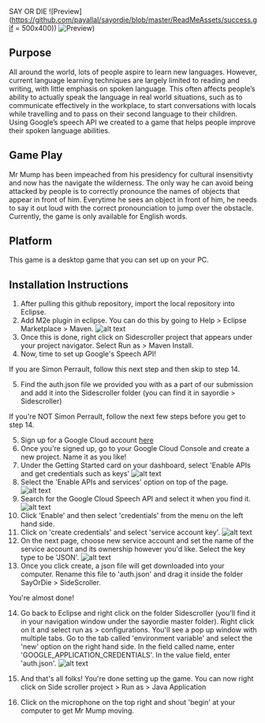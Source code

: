 SAY OR DIE 
![Preview](https://github.com/payallal/sayordie/blob/master/ReadMeAssets/success.gif = 500x400))
![Preview](https://github.com/payallal/sayordie/blob/master/ReadMeAssets/fail.gif))



Purpose 
------------------------
All around the world, lots of people aspire to learn new languages. However, current language learning techniques are largely limited to reading and writing, with little emphasis on spoken language. This often affects people’s ability to actually speak the language in real world situations, such as to communicate effectively in the workplace, to start conversations with locals while travelling and to pass on their second language to their children. Using Google’s speech API we created to a game that helps people improve their spoken language abilities. 

Game Play
------------------------
Mr Mump has been impeached from his presidency for cultural insensitivty and now has the navigate the wilderness. The only way he can avoid being attacked by people is to correctly pronounce the names of objects that appear in front of him. Everytime he sees an object in front of him, he needs to say it out loud with the correct pronounciation to jump over the obstacle. Currently, the game is only available for English words. 

Platform
------------------------
This game is a desktop game that you can set up on your PC. 

Installation Instructions
------------------------
1. After pulling this github repository, import the local repository into Eclipse. 
2. Add M2e plugin in eclipse. You can do this by going to Help > Eclipse Marketplace > Maven. 
![alt text](https://github.com/payallal/sayordie/blob/master/ReadMeAssets/Step3.png)
3. Once this is done, right click on Sidescroller project that appears under your project navigator. Select Run as > Maven Install.
4. Now, time to set up Google's Speech API! 

If you are Simon Perrault, follow this next step and then skip to step 14.

5. Find the auth.json file we provided you with as a part of our submission and add it into the Sidescroller folder (you can find it in sayordie > Sidescroller)

If you're NOT Simon Perrault, follow the next few steps before you get to step 14. 

5. Sign up for a Google Cloud account [here](https://cloud.google.com/)
6. Once you're signed up, go to your Google Cloud Console and create a new project. Name it as you like! 
7. Under the Getting Started card on your dashboard, select 'Enable APIs and get credentials such as keys'
![alt text](https://github.com/payallal/sayordie/blob/master/ReadMeAssets/Step7.png)
8. Select the 'Enable APIs and services' option on top of the page. 
![alt text](https://github.com/payallal/sayordie/blob/master/ReadMeAssets/Step8.png)
9. Search for the Google Cloud Speech API and select it when you find it. 
![alt text](https://github.com/payallal/sayordie/blob/master/ReadMeAssets/Step9.png)
10. Click 'Enable' and then select 'credentials' from the menu on the left hand side. 
11. Click on 'create credentials' and select 'service account key'.
![alt text](https://github.com/payallal/sayordie/blob/master/ReadMeAssets/Step11.png)
12. On the next page, choose new service account and set the name of the service account and its ownership however you'd like. Select the key type to be 'JSON'.
![alt text](https://github.com/payallal/sayordie/blob/master/ReadMeAssets/Step12.png)
13. Once you click create, a json file will get downloaded into your computer. Rename this file to 'auth.json' and drag it inside the folder SayOrDie > SideScroller.

You're almost done! 

14. Go back to Eclipse and right click on the folder Sidescroller (you'll find it in your navigation window under the sayordie master folder). Right click on it and select run as > configurations. You'll see a pop up window with multiple tabs. Go to the tab called 'environment variable' and select the 'new' option on the right hand side. In the field called name, enter 'GOOGLE_APPLICATION_CREDENTIALS'. In the value field, enter 'auth.json'. 
![alt text](https://github.com/payallal/sayordie/blob/master/ReadMeAssets/Step14.png)

15. And that's all folks! You're done setting up the game. You can now right click on Side scroller project > Run as > Java Application 

16. Click on the microphone on the top right and shout 'begin' at your computer to get Mr Mump moving. 


